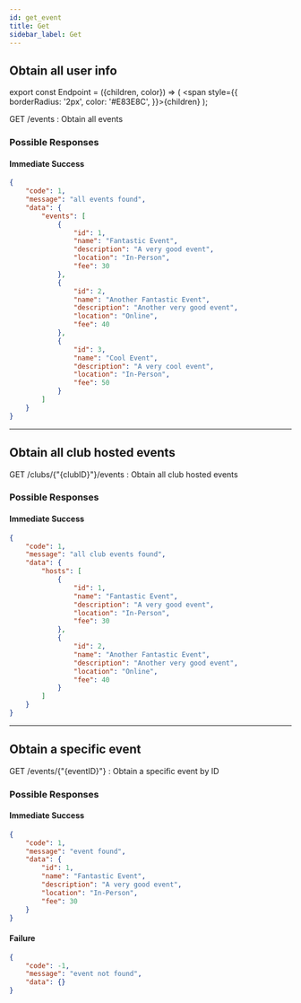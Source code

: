 ```yaml
---
id: get_event
title: Get
sidebar_label: Get
---
```

## Obtain all user info
export const Endpoint = ({children, color}) => ( <span style={{
      borderRadius: '2px',
      color: '#E83E8C',
    }}>{children}</span> );

<Endpoint>GET /events </Endpoint>: Obtain all events


### Possible Responses
#### Immediate Success
```json
{
	"code": 1,
	"message": "all events found",
	"data": {
		"events": [
			{
				"id": 1,
				"name": "Fantastic Event",
				"description": "A very good event",
				"location": "In-Person",
				"fee": 30
			},
			{
				"id": 2,
				"name": "Another Fantastic Event",
				"description": "Another very good event",
				"location": "Online",
				"fee": 40
			},
			{
				"id": 3,
				"name": "Cool Event",
				"description": "A very cool event",
				"location": "In-Person",
				"fee": 50
			}
		]
	}
}
```
---

## Obtain all club hosted events

<Endpoint>GET /clubs/{"{clubID}"}/events </Endpoint>: Obtain all club hosted events

### Possible Responses
#### Immediate Success
```json
{
	"code": 1,
	"message": "all club events found",
	"data": {
		"hosts": [
			{
				"id": 1,
				"name": "Fantastic Event",
				"description": "A very good event",
				"location": "In-Person",
				"fee": 30
			},
			{
				"id": 2,
				"name": "Another Fantastic Event",
				"description": "Another very good event",
				"location": "Online",
				"fee": 40
			}
		]
	}
}
```

---
## Obtain a specific event

<Endpoint>GET /events/{"{eventID}"} </Endpoint>: Obtain a specific event by ID

### Possible Responses
#### Immediate Success
```json
{
	"code": 1,
	"message": "event found",
	"data": {
		"id": 1,
		"name": "Fantastic Event",
		"description": "A very good event",
		"location": "In-Person",
		"fee": 30
	}
}
```
#### Failure
```json
{
	"code": -1,
	"message": "event not found",
	"data": {}
}
```

